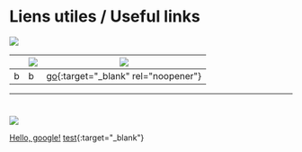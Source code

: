 # Liens utiles / Useful links

![](https://www.drapeauxdespays.fr/data/flags/emoji/openmoji/32x32/fr.png)

||![](https://www.drapeauxdespays.fr/data/flags/emoji/openmoji/32x32/fr.png)|![](https://www.drapeauxdespays.fr/data/flags/emoji/openmoji/32x32/us.png)|
| --- | --- | --- |
| b | b | [go](http://stackoverflow.com){:target="_blank" rel="noopener"} |

---
# 

![](https://www.drapeauxdespays.fr/data/flags/emoji/openmoji/32x32/us.png)

<a href="http://google.com/" target="_blank">Hello, google!</a>
[test](http://test.com){:target="_blank"}
